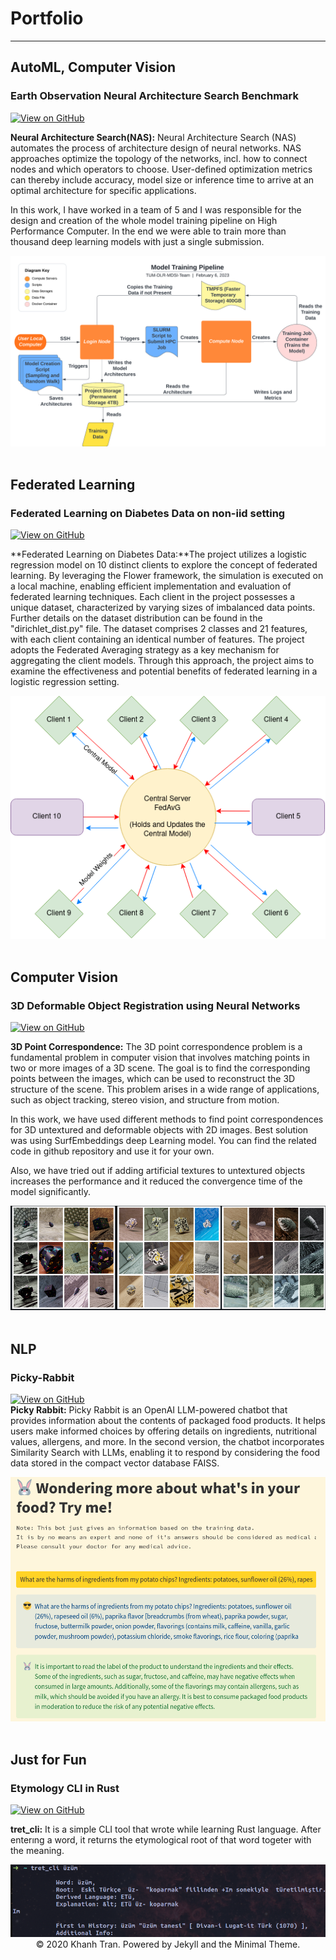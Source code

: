 # Portfolio
---
## AutoML, Computer Vision

### Earth Observation Neural Architecture Search Benchmark 

[![View on GitHub](https://img.shields.io/badge/GitHub-View_on_GitHub-blue?logo=GitHub)](https://github.com/emreds/tum-dlr-automl-for-eo)

**Neural Architecture Search(NAS):** Neural Architecture Search (NAS) automates the process of architecture design of neural networks.  NAS approaches optimize the topology of the networks, incl. how to connect nodes and which operators to choose. User-defined optimization metrics can thereby include accuracy, model size or inference time to arrive at an optimal architecture for specific applications.

In this work, I have worked in a team of 5 and I was responsible for the design and creation of the  whole model training pipeline on High Performance Computer. In the end we were able to train more than thousand deep learning models with just a single submission.
<center><img src="images/EONas.png"/></center>


<br />

## Federated Learning 

### Federated Learning on Diabetes Data on non-iid setting

[![View on GitHub](https://img.shields.io/badge/GitHub-View_on_GitHub-blue?logo=GitHub)](https://github.com/emreds/federated-learning-diabetes)

**Federated Learning on Diabetes Data:**The project utilizes a logistic regression model on 10 distinct clients to explore the concept of federated learning. By leveraging the Flower framework, the simulation is executed on a local machine, enabling efficient implementation and evaluation of federated learning techniques. Each client in the project possesses a unique dataset, characterized by varying sizes of imbalanced data points. Further details on the dataset distribution can be found in the "dirichlet_dist.py" file. The dataset comprises 2 classes and 21 features, with each client containing an identical number of features. The project adopts the Federated Averaging strategy as a key mechanism for aggregating the client models. Through this approach, the project aims to examine the effectiveness and potential benefits of federated learning in a logistic regression setting.
<center><img src="images/FLMedicineDiabetes.png"/></center>
<br />

## Computer Vision
### 3D Deformable Object Registration using Neural Networks

[![View on GitHub](https://img.shields.io/badge/GitHub-View_on_GitHub-blue?logo=GitHub)](https://github.com/emreds/3D-Registration)

**3D Point Correspondence:** The 3D point correspondence problem is a fundamental problem in computer vision that involves matching points in two or more images of a 3D scene. The goal is to find the corresponding points between the images, which can be used to reconstruct the 3D structure of the scene. This problem arises in a wide range of applications, such as object tracking, stereo vision, and structure from motion.

In this work, we have used different methods to find point correspondences for 3D untextured and deformable objects with 2D images. Best solution was using SurfEmbeddings deep Learning model. You can find the related code in github repository and use it for your own.

Also, we have tried out if adding artificial textures to untextured objects increases the performance and it reduced the convergence time of the model significantly.

<center><img src="images/3DVision.png"/></center>
<br />

## NLP
### Picky-Rabbit 
[![View on GitHub](https://img.shields.io/badge/GitHub-View_on_GitHub-blue?logo=GitHub)](https://github.com/emreds/picky-rabbit)<br />
**Picky Rabbit:** Picky Rabbit is an OpenAI LLM-powered chatbot that provides information about the contents of packaged food products. It helps users make informed choices by offering details on ingredients, nutritional values, allergens, and more. In the second version, the chatbot incorporates Similarity Search with LLMs, enabling it to respond by considering the food data stored in the compact vector database FAISS.
<center><img src="images/pickyRabbit.png"/></center>
<br />

## Just for Fun
### Etymology CLI in Rust 

[![View on GitHub](https://img.shields.io/badge/GitHub-View_on_GitHub-blue?logo=GitHub)](https://github.com/emreds/tret_cli)

**tret_cli:** It is a simple CLI tool that wrote while learning Rust language.
After enterıng a word, it returns the etymological root of that word togeter with the meaning.

<center><img src="images/tret.png"/></center>


<center>© 2020 Khanh Tran. Powered by Jekyll and the Minimal Theme.</center>
